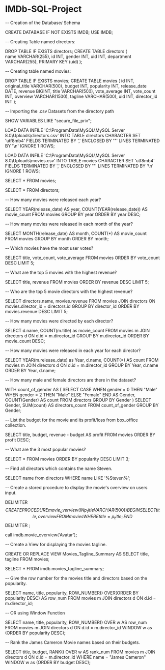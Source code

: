 # IMDb-SQL-Project

-- Creation of the Database/ Schema

CREATE DATABASE IF NOT EXISTS IMDB;
USE IMDB;



-- Creating Table named directors:

DROP TABLE IF EXISTS directors;
CREATE TABLE directors
(  
    name VARCHAR(255),
    id INT,
    gender INT,
    uid INT,
    department VARCHAR(255),
PRIMARY KEY (uid)
);
    
    
    
-- Creating table named movies:

DROP TABLE IF EXISTS movies;
CREATE TABLE movies
(
    id INT,
    original_title VARCHAR(500),
    budget INT,
    popularity INT,
    release_date DATE,
    revenue BIGINT,
    title VARCHAR(500),
    vote_average INT,
    vote_count INT,
    overview VARCHAR(1500),
    tagline VARCHAR(500),
    uid INT,
    director_id INT
);
   
   
   
-- Importing the .csv Datasets from the directory path 
 
SHOW VARIABLES LIKE "secure_file_priv";

LOAD DATA INFILE 'C:\\ProgramData\\MySQL\\MySQL Server 8.0\\Uploads\\directors.csv'
INTO TABLE directors
CHARACTER SET 'utf8mb4'
FIELDS TERMINATED BY ',' ENCLOSED BY '"' LINES TERMINATED BY '\n'
IGNORE 1 ROWS;

LOAD DATA INFILE 'C:\\ProgramData\\MySQL\\MySQL Server 8.0\\Uploads\\movies.csv'
INTO TABLE movies
CHARACTER SET 'utf8mb4'
FIELDS TERMINATED BY ',' ENCLOSED BY '"' LINES TERMINATED BY '\n'
IGNORE 1 ROWS;


SELECT * FROM movies;

SELECT * FROM directors;



-- How many movies were released each year?

SELECT YEAR(release_date) AS year, COUNT(YEAR(release_date)) AS movie_count  FROM movies
GROUP BY year
ORDER BY year DESC;



-- How many movies were released in each month of the year?

SELECT MONTH(release_date) AS month, COUNT(*) AS movie_count FROM movies
GROUP BY month
ORDER BY month;



-- Which movies have the most user votes?

SELECT title, vote_count, vote_average FROM movies
ORDER BY vote_count DESC
LIMIT 5;



-- What are the top 5 movies with the highest revenue?

SELECT title, revenue FROM movies
ORDER BY revenue DESC
LIMIT 5;



-- Who are the top 5 movie directors with the highest revenue?

SELECT directors.name, movies.revenue FROM movies
JOIN directors ON movies.director_id = directors.id
GROUP BY director_id
ORDER BY movies.revenue DESC
LIMIT 5;



-- How many movies were directed by each director?

SELECT d.name, COUNT(m.title) as movie_count FROM movies m
JOIN directors d ON d.id = m.director_id
GROUP BY m.director_id
ORDER BY movie_count DESC;



-- How many movies were released in each year for each director?

SELECT YEAR(m.release_date) as Year, d.name, COUNT(*) AS count FROM movies m
JOIN directors d ON d.id = m.director_id
GROUP BY Year, d.name
ORDER BY Year, d.name;



-- How many male and female directors are there in the dataset?

WITH count_of_gender AS
(
SELECT 
CASE WHEN gender = 0 THEN "Male"
     WHEN gender = 2 THEN "Male"
     ELSE "Female"
END AS Gender,
COUNT(Gender) AS count FROM directors 
GROUP BY Gender
)
SELECT Gender, SUM(count) AS directors_count FROM count_of_gender
GROUP BY Gender;



-- List the budget for the movie and its profit/loss from box_office collection.

SELECT title, budget, revenue - budget AS profit FROM movies
ORDER BY profit DESC;



-- What are the 3 most popular movies?

SELECT * FROM movies
ORDER BY popularity DESC
LIMIT 3;



-- Find all directors which contains the name Steven.

SELECT name from directors
WHERE name LIKE '%Steven%';



-- Create a stored procedure to display the movie's overview on users input.

DELIMITER $$
CREATE PROCEDURE movie_overview (IN p_title VARCHAR(500))
BEGIN
     SELECT title, overview FROM movies
     WHERE title = p_title;
END $$
DELIMITER ;

call imdb.movie_overview('Avatar');



-- Create a View for displaying the movies tagline.

CREATE OR REPLACE VIEW Movies_Tagline_Summary AS
SELECT title, tagline FROM movies;

SELECT * FROM imdb.movies_tagline_summary;



-- Give the row number for the movies title and directors based on the popularity.

SELECT name, title, popularity, 
       ROW_NUMBER() OVER(ORDER BY popularity DESC) AS row_num
FROM movies m
JOIN directors d ON d.id = m.director_id;

-- OR using Window Function

SELECT name, title, popularity, 
       ROW_NUMBER() OVER w AS row_num
FROM movies m
JOIN directors d ON d.id = m.director_id
WINDOW w as (ORDER BY popularity DESC);



-- Rank the James Cameron Movie names based on their budgets.

SELECT title, budget, 
       RANK() OVER w AS rank_num
FROM movies m
JOIN directors d ON d.id = m.director_id
WHERE name = "James Cameron"
WINDOW w as (ORDER BY budget DESC);

